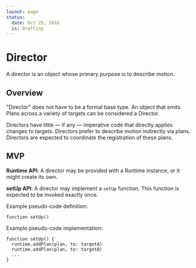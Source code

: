 ```yaml
---
layout: page
status:
  date: Oct 25, 2016
  is: Drafting
---
```


# Director

A director is an object whose primary purpose is to describe motion.

## Overview

"Director" does not have to be a formal base type. An object that emits Plans across a variety of targets can be considered a Director.

Directors have little — if any — imperative code that directly applies changes to targets. Directors prefer to describe motion indirectly via plans. Directors are expected to coordinate the registration of these plans.

## MVP

**Runtime API**: A director may be provided with a Runtime instance, or it might create its own.

**setUp API**: A director may implement a `setUp` function. This function is expected to be invoked exactly once.

Example pseudo-code definition:

```
function setUp()
```

Example pseudo-code implementation:

```
function setUp() {
  runtime.addPlan(plan, to: targetA)
  runtime.addPlan(plan, to: targetB)
  ...
}
```
